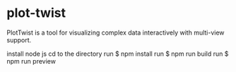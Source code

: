 # plot-twist

PlotTwist is a tool for visualizing complex data interactively with multi-view support.

install node js
cd to the directory
run $ npm install
run $ npm run build
run $ npm run preview
